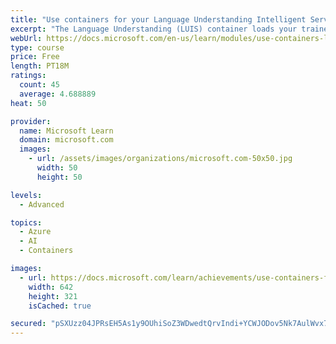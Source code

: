 ```yaml
---
title: "Use containers for your Language Understanding Intelligent Service (LUIS) Apps"
excerpt: "The Language Understanding (LUIS) container loads your trained or published Language Understanding model. As a LUIS app, the docker container provides access to the query predictions from the container's API endpoints"
webUrl: https://docs.microsoft.com/en-us/learn/modules/use-containers-language-understanding-intelligent-service-apps/
type: course
price: Free
length: PT18M
ratings:
  count: 45
  average: 4.688889
heat: 50

provider:
  name: Microsoft Learn
  domain: microsoft.com
  images:
    - url: /assets/images/organizations/microsoft.com-50x50.jpg
      width: 50
      height: 50

levels:
  - Advanced

topics:
  - Azure
  - AI
  - Containers

images:
  - url: https://docs.microsoft.com/learn/achievements/use-containers-for-your-language-understanding-intelligent-service-luis-apps-social.png
    width: 642
    height: 321
    isCached: true

secured: "pSXUzz04JPRsEH5As1y9OUhiSoZ3WDwedtQrvIndi+YCWJODov5Nk7AulWvx7pB2P3ltqlVftq7klWBv1aX/RH7siBZOUtPLhw+vOeXL8Z5AvYQwq8FCaM/4zCImIDtC8OGZgiO5REs4Ea5Q2KSsZVsRdgxGhJ2LEtRv19lQZQDrxicSFgbjI1myjSPKOJ0EmZA/DP3s7+YTR3NTxKuMHDCwuBZj4OD2oxYaafeYqdCD4KzHfXk4Z/0fhvZFhXkRREx7hQxfXdqa2Odn9J483+RGuGxLoCnVEk3n8FiU17W5n3h5J3QqbDENJSnpF711NDePq8qLxi99N4+tx5ycGJpU1Cg91BHQHKnpfiEvnREhgfDKhghpCHl2AfTFipCLO2exjteqUXdhnSTfPRmzD5+eQGrWRVQKkVMxXaHqY/8=;Up3XgK7iKG0vB5Pyqso1jg=="
---
```


